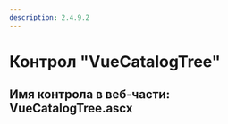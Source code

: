 ```yaml
---
description: 2.4.9.2
---
```


# Контрол "VueCatalogTree"

## Имя контрола в веб-части: VueCatalogTree.ascx


